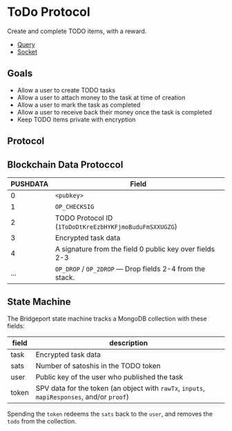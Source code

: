 # ToDo Protocol

Create and complete TODO items, with a reward.

- [Query](./query)
- [Socket](./socket)

## Goals

* Allow a user to create TODO tasks
* Allow a user to attach money to the task at time of creation
* Allow a user to mark the task as completed
* Allow a user to receive back their money once the task is completed
* Keep TODO items private with encryption

## Protocol

## Blockchain Data Protoccol

PUSHDATA | Field
---------|----------------------------------
0        | `<pubkey>`
1        | `OP_CHECKSIG`
2        | TODO Protocol ID (`1ToDoDtKreEzbHYKFjmoBuduFmSXXUGZG`)
3        | Encrypted task data
4        | A signature from the field 0 public key over fields 2-3
...      | `OP_DROP` / `OP_2DROP` — Drop fields 2-4 from the stack.

## State Machine

The Bridgeport state machine tracks a MongoDB collection with these fields:

field | description
------|------------
task  | Encrypted task data
sats  | Number of satoshis in the TODO token
user  | Public key of the user who published the task
token | SPV data for the token (an object with `rawTx`, `inputs`, `mapiResponses`, and/or `proof`)

Spending the `token` redeems the `sats` back to the `user`, and removes the `todo` from the collection.
